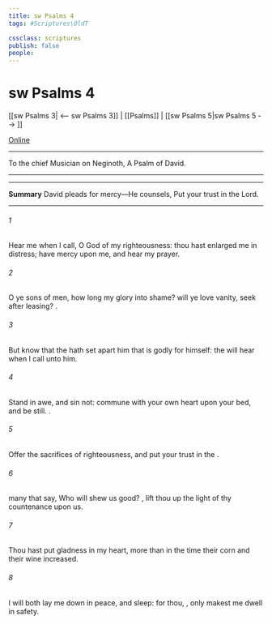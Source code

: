 ```yaml
---
title: sw Psalms 4
tags: #Scriptures\OldT

cssclass: scriptures
publish: false
people:
---
```


# sw Psalms 4
[[sw Psalms 3| <-- sw Psalms 3]] | [[Psalms]] | [[sw Psalms 5|sw Psalms 5 --> ]]

[Online](https://churchofjesuschrist.org/study/scriptures/ot/ps/4?lang=eng)

---
To the chief Musician on Neginoth, A Psalm of David.

---

---
__Summary__
David pleads for mercy—He counsels, Put your trust in the Lord.

---
###### 1 
Hear me when I call, O God of my righteousness: thou hast enlarged me  in distress; have mercy upon me, and hear my prayer.

###### 2 
O ye sons of men, how long  my glory into shame?  will ye love vanity,  seek after leasing? .

###### 3 
But know that the  hath set apart him that is godly for himself: the  will hear when I call unto him.

###### 4 
Stand in awe, and sin not: commune with your own heart upon your bed, and be still. .

###### 5 
Offer the sacrifices of righteousness, and put your trust in the .

###### 6 
 many that say, Who will shew us  good? , lift thou up the light of thy countenance upon us.

###### 7 
Thou hast put gladness in my heart, more than in the time  their corn and their wine increased.

###### 8 
I will both lay me down in peace, and sleep: for thou, , only makest me dwell in safety.

